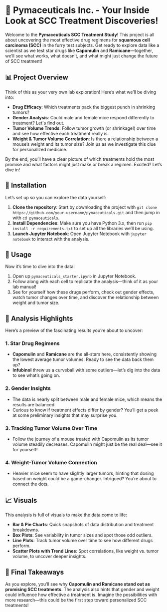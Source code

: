 # 🧬 Pymaceuticals Inc. - Your Inside Look at SCC Treatment Discoveries! 

Welcome to the **Pymaceuticals SCC Treatment Study**! This project is all about uncovering the most effective drug regimens for **squamous cell carcinoma (SCC)** in the furry test subjects. Get ready to explore data like a scientist as we test star drugs like **Capomulin** and **Ramicane**—together, we’ll see what works, what doesn’t, and what might just change the future of SCC treatment!

## 📊 Project Overview

Think of this as your very own lab exploration! Here’s what we’ll be diving into:

- **Drug Efficacy**: Which treatments pack the biggest punch in shrinking tumors?
- **Gender Analysis**: Could male and female mice respond differently to treatment? Let's find out.
- **Tumor Volume Trends**: Follow tumor growth (or shrinkage!) over time and see how effective each treatment really is.
- **Weight & Tumor Volume Correlation**: Is there a relationship between a mouse’s weight and its tumor size? Join us as we investigate this clue for personalized medicine.

By the end, you’ll have a clear picture of which treatments hold the most promise and what factors might just make or break a regimen. Excited? Let’s dive in!

## 🧰 Installation

Let’s set up so you can explore the data yourself:

1. **Clone the repository**: Start by downloading the project with `git clone https://github.com/your-username/pymaceuticals.git` and then jump in with `cd pymaceuticals`.
2. **Install Dependencies**: Make sure you have Python 3.x, then run `pip install -r requirements.txt` to set up all the libraries we’ll be using.
3. **Launch Jupyter Notebook**: Open Jupyter Notebook with `jupyter notebook` to interact with the analysis.

## 🚀 Usage

Now it’s time to dive into the data:

1. Open up `pymaceuticals_starter.ipynb` in Jupyter Notebook.
2. Follow along with each cell to replicate the analysis—think of it as your lab manual!
3. See for yourself how these drugs perform, check out gender effects, watch tumor changes over time, and discover the relationship between weight and tumor size.

## 🔬 Analysis Highlights

Here’s a preview of the fascinating results you’re about to uncover:

### 1. **Star Drug Regimens**
   - **Capomulin** and **Ramicane** are the all-stars here, consistently showing the lowest average tumor volumes. Ready to see the data back them up?
   - **Infubinol** threw us a curveball with some outliers—let’s dig into the data to see what’s going on.

### 2. **Gender Insights**
   - The data is nearly split between male and female mice, which means the results are balanced.
   - Curious to know if treatment effects differ by gender? You’ll get a peek at some preliminary insights that may surprise you.

### 3. **Tracking Tumor Volume Over Time**
   - Follow the journey of a mouse treated with Capomulin as its tumor volume steadily decreases. Capomulin might just be the real deal—see it for yourself!

### 4. **Weight-Tumor Volume Connection**
   - Heavier mice seem to have slightly larger tumors, hinting that dosing based on weight could be a game-changer. Intrigued? You’re about to connect the dots.

## 📈 Visuals 

This analysis is full of visuals to make the data come to life:

- **Bar & Pie Charts**: Quick snapshots of data distribution and treatment breakdowns.
- **Box Plots**: See variability in tumor sizes and spot those odd outliers.
- **Line Plots**: Track tumor volume over time to see how different drugs perform.
- **Scatter Plots with Trend Lines**: Spot correlations, like weight vs. tumor volume, to uncover deeper insights.

## 📝 Final Takeaways

As you explore, you’ll see why **Capomulin and Ramicane stand out as promising SCC treatments**. The analysis also hints that gender and weight could influence how effective a treatment is. Imagine the possibilities with more research—this could be the first step toward personalized SCC treatments!
